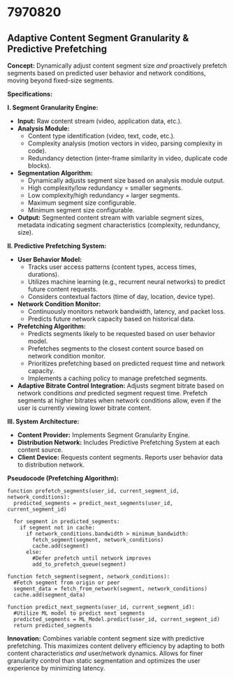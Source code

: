 # 7970820

## Adaptive Content Segment Granularity & Predictive Prefetching

**Concept:** Dynamically adjust content segment size *and* proactively prefetch segments based on predicted user behavior and network conditions, moving beyond fixed-size segments.

**Specifications:**

**I. Segment Granularity Engine:**

*   **Input:** Raw content stream (video, application data, etc.).
*   **Analysis Module:**
    *   Content type identification (video, text, code, etc.).
    *   Complexity analysis (motion vectors in video, parsing complexity in code).
    *   Redundancy detection (inter-frame similarity in video, duplicate code blocks).
*   **Segmentation Algorithm:**
    *   Dynamically adjusts segment size based on analysis module output.
    *   High complexity/low redundancy = smaller segments.
    *   Low complexity/high redundancy = larger segments.
    *   Maximum segment size configurable.
    *   Minimum segment size configurable.
*   **Output:** Segmented content stream with variable segment sizes, metadata indicating segment characteristics (complexity, redundancy, size).

**II. Predictive Prefetching System:**

*   **User Behavior Model:**
    *   Tracks user access patterns (content types, access times, durations).
    *   Utilizes machine learning (e.g., recurrent neural networks) to predict future content requests.
    *   Considers contextual factors (time of day, location, device type).
*   **Network Condition Monitor:**
    *   Continuously monitors network bandwidth, latency, and packet loss.
    *   Predicts future network capacity based on historical data.
*   **Prefetching Algorithm:**
    *   Predicts segments likely to be requested based on user behavior model.
    *   Prefetches segments to the closest content source based on network condition monitor.
    *   Prioritizes prefetching based on predicted request time and network capacity.
    *   Implements a caching policy to manage prefetched segments.
*   **Adaptive Bitrate Control Integration:** Adjusts segment bitrate based on network conditions *and* predicted segment request time. Prefetch segments at higher bitrates when network conditions allow, even if the user is currently viewing lower bitrate content.

**III. System Architecture:**

*   **Content Provider:** Implements Segment Granularity Engine.
*   **Distribution Network:** Includes Predictive Prefetching System at each content source.
*   **Client Device:** Requests content segments. Reports user behavior data to distribution network.

**Pseudocode (Prefetching Algorithm):**

```
function prefetch_segments(user_id, current_segment_id, network_conditions):
  predicted_segments = predict_next_segments(user_id, current_segment_id)
  
  for segment in predicted_segments:
    if segment not in cache:
      if network_conditions.bandwidth > minimum_bandwidth:
        fetch_segment(segment, network_conditions)
        cache.add(segment)
      else:
        #Defer prefetch until network improves
        add_to_prefetch_queue(segment)
    
function fetch_segment(segment, network_conditions):
  #Fetch segment from origin or peer
  segment_data = fetch_from_network(segment, network_conditions)
  cache.add(segment_data)

function predict_next_segments(user_id, current_segment_id):
  #Utilize ML model to predict next segments
  predicted_segments = ML_Model.predict(user_id, current_segment_id)
  return predicted_segments
```

**Innovation:** Combines variable content segment size with predictive prefetching. This maximizes content delivery efficiency by adapting to both content characteristics *and* user/network dynamics. Allows for finer granularity control than static segmentation and optimizes the user experience by minimizing latency.